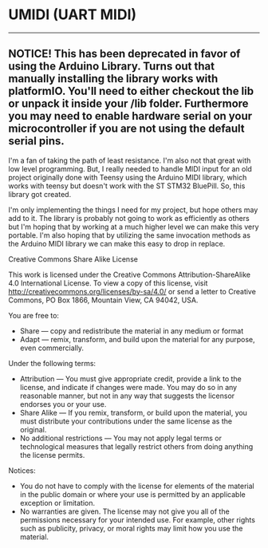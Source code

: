 # UMIDI (UART MIDI)

----
NOTICE! This has been deprecated in favor of using the Arduino Library. Turns out that manually installing the library
works with platformIO. You'll need to either checkout the lib or unpack it inside your /lib folder. Furthermore you may
need to enable hardware serial on your microcontroller if you are not using the default serial pins.
----

I'm a fan of taking the path of least resistance. I'm also not that great with low level programming. But,
I really needed to handle MIDI input for an old project originally done with Teensy using the Arduino MIDI
library, which works with teensy but doesn't work with the ST STM32 BluePill. So, this library got created.

I'm only implementing the things I need for my project, but hope others may add to it. The library is probably
not going to work as efficiently as others but I'm hoping that by working at a much higher level we can
make this very portable. I'm also hoping that by utilizing the same invocation methods as the Arduino MIDI
library we can make this easy to drop in replace.

Creative Commons Share Alike License

This work is licensed under the Creative Commons Attribution-ShareAlike 4.0 International License. To view a copy of this license, visit <http://creativecommons.org/licenses/by-sa/4.0/> or send a letter to Creative Commons, PO Box 1866, Mountain View, CA 94042, USA.

You are free to:

- Share — copy and redistribute the material in any medium or format
- Adapt — remix, transform, and build upon the material for any purpose, even commercially.

Under the following terms:

- Attribution — You must give appropriate credit, provide a link to the license, and indicate if changes were made. You may do so in any reasonable manner, but not in any way that suggests the licensor endorses you or your use.
- Share Alike — If you remix, transform, or build upon the material, you must distribute your contributions under the same license as the original.
- No additional restrictions — You may not apply legal terms or technological measures that legally restrict others from doing anything the license permits.

Notices:

- You do not have to comply with the license for elements of the material in the public domain or where your use is permitted by an applicable exception or limitation.
- No warranties are given. The license may not give you all of the permissions necessary for your intended use. For example, other rights such as publicity, privacy, or moral rights may limit how you use the material.
